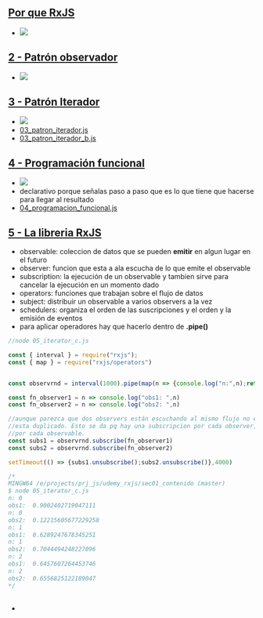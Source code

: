 ## [Por que RxJS](https://www.udemy.com/course/rxjs-nivel-pro/learn/lecture/13648722#overview)
- ![](https://trello-attachments.s3.amazonaws.com/5dc316fd2234d1332d1f66ac/362x224/8b5a3e54580830312f7883b308be3cfa/image.png)
## [2 - Patrón observador](https://www.udemy.com/course/rxjs-nivel-pro/learn/lecture/13648754#overview)
- ![](https://trello-attachments.s3.amazonaws.com/5dc316fd2234d1332d1f66ac/444x266/3a0d2a0b384ec906cfb40e323bc559be/image.png)
## [3 - Patrón Iterador](https://www.udemy.com/course/rxjs-nivel-pro/learn/lecture/13648756#overview)
- ![](https://trello-attachments.s3.amazonaws.com/5dc316fd2234d1332d1f66ac/528x256/5384fcaff782e8067ca589eea4b1ee90/image.png)
- [03_patron_iterador.js](https://github.com/eacevedof/prj_js/blob/master/udemy_rxjs/sec01_contenido/03_patron_iterador.js) 
- [03_patron_iterador_b.js](https://github.com/eacevedof/prj_js/blob/master/udemy_rxjs/sec01_contenido/03_patron_iterador_b.js) 
## [4 - Programación funcional](https://www.udemy.com/course/rxjs-nivel-pro/learn/lecture/13648760#overview)
- ![](https://trello-attachments.s3.amazonaws.com/5dc316fd2234d1332d1f66ac/544x325/914cd494627c4390e6a24145393c484d/image.png) 
- declarativo porque señalas paso a paso que es lo que tiene que hacerse para llegar al resultado
- [04_programacion_funcional.js](https://github.com/eacevedof/prj_js/blob/master/udemy_rxjs/sec01_contenido/04_programacion_funcional.js)
## [5 - La libreria RxJS](https://www.udemy.com/course/rxjs-nivel-pro/learn/lecture/13648764#questions)
- observable: coleccion de datos que se pueden **emitir** en algun lugar en el futuro
- observer: funcion que esta a ala escucha de lo que emite el observable
- subscription: la ejecución de un observable y tambien sirve para cancelar la ejecución en un momento dado
- operators: funciones que trabajan sobre el flujo de datos
- subject: distribuir un observable a varios observers a la vez
- schedulers: organiza el orden de las suscripciones y el orden y la emisión de eventos
- para aplicar operadores hay que hacerlo dentro de **.pipe()**
```js
//node 05_iterator_c.js

const { interval } = require("rxjs");
const { map } = require("rxjs/operators")


const observrnd = interval(1000).pipe(map(n => {console.log("n:",n);return Math.random()}))

const fn_observer1 = n => console.log("obs1: ",n)
const fn_observer2 = n => console.log("obs2: ",n) 

//aunque parezca que dos observers están escuchando al mismo flujo no es así, el flujo 
//esta duplicado. Esto se da pq hay una subscripcion por cada observer, es decir una ejecución 
//por cada observable.
const subs1 = observrnd.subscribe(fn_observer1)
const subs2 = observrnd.subscribe(fn_observer2)

setTimeout(() => {subs1.unsubscribe();subs2.unsubscribe()},4000)

/*
MINGW64 /e/projects/prj_js/udemy_rxjs/sec01_contenido (master)
$ node 05_iterator_c.js
n: 0
obs1:  0.9002402719047111
n: 0
obs2:  0.12215605677229258
n: 1
obs1:  0.6289247678345251
n: 1
obs2:  0.7044494248227096
n: 2
obs1:  0.6457607264453746
n: 2
obs2:  0.6556825122189047
*/
```
## []()
-
